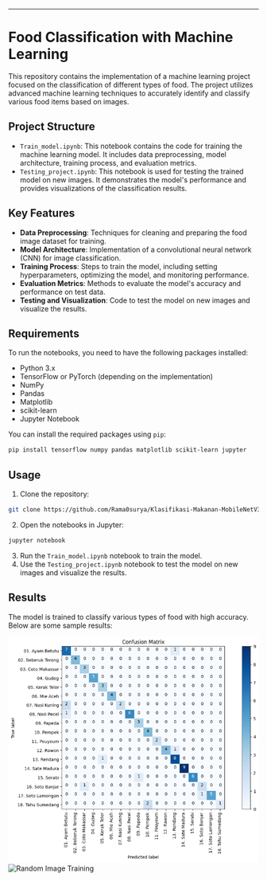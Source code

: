 ---

# Food Classification with Machine Learning

This repository contains the implementation of a machine learning project focused on the classification of different types of food. The project utilizes advanced machine learning techniques to accurately identify and classify various food items based on images.

## Project Structure

- `Train_model.ipynb`: This notebook contains the code for training the machine learning model. It includes data preprocessing, model architecture, training process, and evaluation metrics.
- `Testing_project.ipynb`: This notebook is used for testing the trained model on new images. It demonstrates the model's performance and provides visualizations of the classification results.

## Key Features

- **Data Preprocessing**: Techniques for cleaning and preparing the food image dataset for training.
- **Model Architecture**: Implementation of a convolutional neural network (CNN) for image classification.
- **Training Process**: Steps to train the model, including setting hyperparameters, optimizing the model, and monitoring performance.
- **Evaluation Metrics**: Methods to evaluate the model's accuracy and performance on test data.
- **Testing and Visualization**: Code to test the model on new images and visualize the results.

## Requirements

To run the notebooks, you need to have the following packages installed:

- Python 3.x
- TensorFlow or PyTorch (depending on the implementation)
- NumPy
- Pandas
- Matplotlib
- scikit-learn
- Jupyter Notebook

You can install the required packages using `pip`:

```bash
pip install tensorflow numpy pandas matplotlib scikit-learn jupyter
```

## Usage

1. Clone the repository:

```bash
git clone https://github.com/Rama0surya/Klasifikasi-Makanan-MobileNetV3.git
```

2. Open the notebooks in Jupyter:

```bash
jupyter notebook
```

3. Run the `Train_model.ipynb` notebook to train the model.
4. Use the `Testing_project.ipynb` notebook to test the model on new images and visualize the results.

## Results

The model is trained to classify various types of food with high accuracy. Below are some sample results:

![Testing Confusion Matrix](conf_matrix.png)
![Random Image Training](hasil_train.png)

